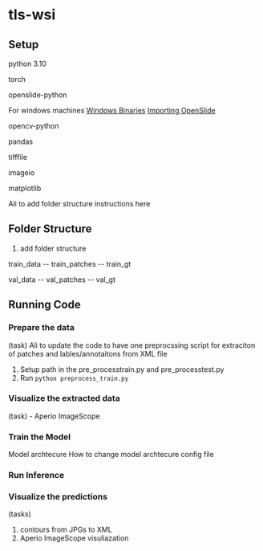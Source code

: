# tls-wsi

## Setup

python 3.10

torch

openslide-python

For windows machines
[Windows Binaries](https://openslide.org/download/#windows-binaries)
[Importing OpenSlide](https://openslide.org/api/python/#basic-usage)

opencv-python

pandas

tifffile

imageio

matplotlib

Ali to add folder structure instructions here

## Folder Structure

1. add folder structure 

train_data
-- train_patches
-- train_gt

val_data
-- val_patches
-- val_gt

## Running Code

### Prepare the data

(task) Ali to update the code to have one preprocssing script for extraciton of patches and lables/annotaitons from XML file

1. Setup path in the pre_processtrain.py and pre_processtest.py
2. Run ```python preprocess_train.py```

### Visualize the extracted data

(task)  - Aperio ImageScope

### Train the Model

Model archtecure
How to change model archtecure
config file

### Run Inference

### Visualize the predictions

(tasks)

1. contours from JPGs to XML
2. Aperio ImageScope visuliazation

